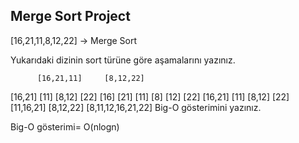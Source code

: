 ## Merge Sort Project 
[16,21,11,8,12,22] -> Merge Sort

Yukarıdaki dizinin sort türüne göre aşamalarını yazınız.

          [16,21,11]     [8,12,22]
   [16,21]   [11]       [8,12]   [22]
   [16]  [21]  [11]      [8] [12] [22]
   [16,21] [11]          [8,12]  [22]
    [11,16,21]             [8,12,22]
          [8,11,12,16,21,22]
Big-O gösterimini yazınız.

Big-O gösterimi= O(nlogn)
